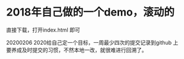 # 2018年自己做的一个demo，滚动的
  
  直接下载，打开index.html 即可
  
  20200206
  2020给自己定一个目标，一周最少四次的提交记录到github  上  
  要养成及时提交的习惯，不然本地一改，就很难进行回溯了。
